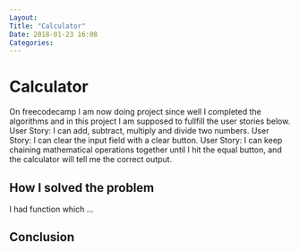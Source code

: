 ```yaml
---
Layout:
Title: "Calculator"
Date: 2018-01-23 16:08
Categories:
---
```


# Calculator

On freecodecamp I am now doing project since well I completed the algorithms and in this project I am supposed to fullfill the user stories below.
User Story: I can add, subtract, multiply and divide two numbers.
User Story: I can clear the input field with a clear button.
User Story: I can keep chaining mathematical operations together until I hit the equal button, and the calculator will tell me the correct output.


## How I solved the problem

I had function which ...
## Conclusion